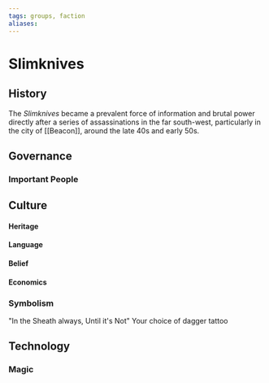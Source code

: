 ```yaml
---
tags: groups, faction
aliases:
---
```


# Slimknives
## History
The *Slimknives* became a prevalent force of information and brutal power directly after a series of assassinations in the far south-west, particularly in the city of [[Beacon]], around the late 40s and early 50s.
## Governance
### Important People
## Culture
#### Heritage
#### Language
#### Belief
#### Economics
### Symbolism
"In the Sheath always, Until it's Not"
Your choice of dagger tattoo
## Technology
### Magic